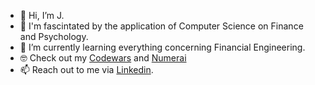 - 👋 Hi, I’m J.
- 👀 I'm fascintated by the application of Computer Science on Finance and Psychology.
- 🌱 I’m currently learning everything concerning Financial Engineering.
- 🤓 Check out my [Codewars]([url](https://www.codewars.com/users/Takhar/stats)) and [Numerai]([url](https://numer.ai/tournament)) 
- 📫 Reach out to me via [Linkedin]([url](https://www.linkedin.com/in/jj-takhar-51a9a7b2/)).

<!---
Takhar1/Takhar1 is a ✨ special ✨ repository because its `README.md` (this file) appears on your GitHub profile.
You can click the Preview link to take a look at your changes.
--->
